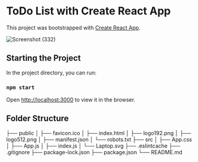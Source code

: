 # ToDo List with Create React App

This project was bootstrapped with [Create React App](https://github.com/facebook/create-react-app).

![Screenshot (332)](https://user-images.githubusercontent.com/49118089/102019374-3e554b80-3d99-11eb-959a-7982a1c8cb2f.png)

## Starting the Project

In the project directory, you can run:

### `npm start`

Open [http://localhost:3000](http://localhost:3000) to view it in the browser.

## Folder Structure
├── public
│   ├── favicon.ico
│   ├── index.html
│   ├── logo192.png
│   ├── logo512.png
│   ├── manifest.json
│   └── robots.txt
├── src
│   ├── App.css
│   ├── App.js
│   ├── index.js
│   └── Laptop.svg
├── .eslintcache
├── .gitignore
├── package-lock.json
├── package.json
└── README.md